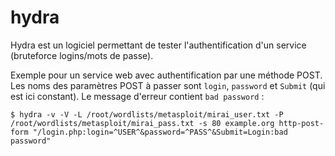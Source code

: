hydra
=====

Hydra est un logiciel permettant de tester l'authentification d'un service (bruteforce logins/mots de passe).

Exemple pour un service web avec authentification par une méthode POST. Les noms des paramètres POST à passer sont `login`, `password` et `Submit` (qui est ici constant). Le message d'erreur contient `bad password` :
```
$ hydra -v -V -L /root/wordlists/metasploit/mirai_user.txt -P /root/wordlists/metasploit/mirai_pass.txt -s 80 example.org http-post-form "/login.php:login=^USER^&password=^PASS^&Submit=Login:bad password"
```
